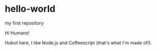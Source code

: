 # hello-world
my first repository

Hi Humans!

Hubot here, I like Node.js and Coffeescript (that's what I'm made of!).

